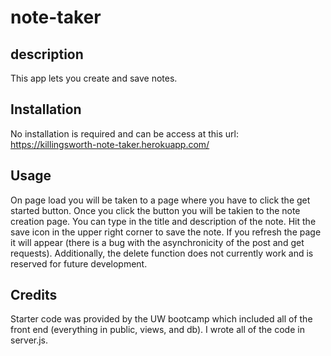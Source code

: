 # note-taker
## description
This app lets you create and save notes.

## Installation
No installation is required and can be access at this url: https://killingsworth-note-taker.herokuapp.com/

## Usage
On page load you will be taken to a page where you have to click the get started button. Once you click the button you will be takien to the note creation page. You can type in the title and description of the note. Hit the save icon in the upper right corner to save the note. If you refresh the page it will appear (there is a bug with the asynchronicity of the post and get requests). Additionally, the delete function does not currently work and is reserved for future development.

## Credits
Starter code was provided by the UW bootcamp which included all of the front end (everything in public, views, and db). I wrote all of the code in server.js.
